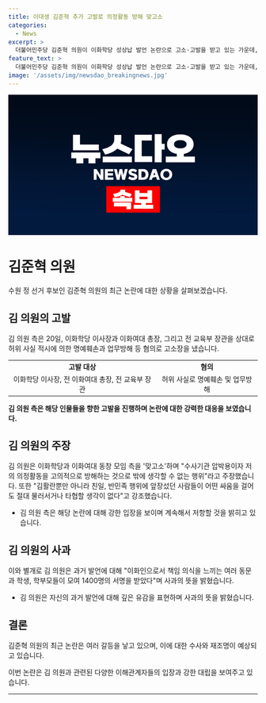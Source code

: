 ```yaml
---
title: 이대생 김준혁 추가 고발로 의정활동 방해 맞고소
categories:
  - News
excerpt: >
  더불어민주당 김준혁 의원이 이화학당 성상납 발언 논란으로 고소·고발을 받고 있는 가운데, 김 의원은 허위사실로 명예훼손한 혐의로 이화학당과 교수, 동문 등을 상대로 맞고소를 진행했다. 이에 김 의원은 강경 대응으로 이화학당 등을 수사기관 압박용이자 의정활동 방해로 규정했고, 고소장을 제출한 김 의원의 변호인은 대응 방법을 검토한다고 밝혔다.
feature_text: >
  더불어민주당 김준혁 의원이 이화학당 성상납 발언 논란으로 고소·고발을 받고 있는 가운데, 김 의원은 허위사실로 명예훼손한 혐의로 이화학당과 교수, 동문 등을 상대로 맞고소를 진행했다. 이에 김 의원은 강경 대응으로 이화학당 등을 수사기관 압박용이자 의정활동 방해로 규정했고, 고소장을 제출한 김 의원의 변호인은 대응 방법을 검토한다고 밝혔다.
image: '/assets/img/newsdao_breakingnews.jpg'
---
```


<p><img src="/assets/img/newsdao_breakingnews.jpg" alt="implanttips 속보" /></p>

<h1 data-ke-size="size26"><b>김준혁 의원</b></h1>

<p data-ke-size="size16">수원 정 선거 후보인 김준혁 의원의 최근 논란에 대한 상황을 살펴보겠습니다.</p>

<h2 data-ke-size="size26">김 의원의 고발</h2>

<p data-ke-size="size16">김 의원 측은 20일, 이화학당 이사장과 이화여대 총장, 그리고 전 교육부 장관을 상대로 허위 사실 적시에 의한 명예훼손과 업무방해 등 혐의로 고소장을 냈습니다.</p>

<table>
  <tr>
    <td style="text-align: center; height: 17px;"><b>고발 대상</b></td>
    <td style="text-align: center; height: 17px;"><b>혐의</b></td>
  </tr>
  <tr>
    <td style="text-align: center; height: 17px;">이화학당 이사장, 전 이화여대 총장, 전 교육부 장관</td>
    <td style="text-align: center; height: 17px;">허위 사실로 명예훼손 및 업무방해</td>
  </tr>
</table>

<p data-ke-size="size16"><b>김 의원 측은 해당 인물들을 향한 고발을 진행하며 논란에 대한 강력한 대응을 보였습니다.</b></p>

<h2 data-ke-size="size26">김 의원의 주장</h2>

<p data-ke-size="size16">김 의원은 이화학당과 이화여대 동창 모임 측을 '맞고소'하며 "수사기관 압박용이자 저의 의정활동을 고의적으로 방해하는 것으로 밖에 생각할 수 없는 행위"라고 주장했습니다. 또한 "김활란뿐만 아니라 친일, 반민족 행위에 앞장섰던 사람들이 어떤 싸움을 걸어도 절대 물러서거나 타협할 생각이 없다"고 강조했습니다.</p>

<ul>
  <li>김 의원 측은 해당 논란에 대해 강한 입장을 보이며 계속해서 저항할 것을 밝히고 있습니다.</li>
</ul>

<h2 data-ke-size="size26">김 의원의 사과</h2>

<p data-ke-size="size16">이와 별개로 김 의원은 과거 발언에 대해 "이화인으로서 책임 의식을 느끼는 여러 동문과 학생, 학부모들이 모여 1400명의 서명을 받았다"며 사과의 뜻을 밝혔습니다.</p>

<ul>
  <li>김 의원은 자신의 과거 발언에 대해 깊은 유감을 표현하며 사과의 뜻을 밝혔습니다.</li>
</ul>

<h2 data-ke-size="size26">결론</h2>

<p data-ke-size="size16">김준혁 의원의 최근 논란은 여러 갈등을 낳고 있으며, 이에 대한 수사와 재조명이 예상되고 있습니다.</p>

<p data-ke-size="size16">이번 논란은 김 의원과 관련된 다양한 이해관계자들의 입장과 강한 대립을 보여주고 있습니다.</p>

<hr>

<p data-ke-size="size16">&nbsp;</p>

